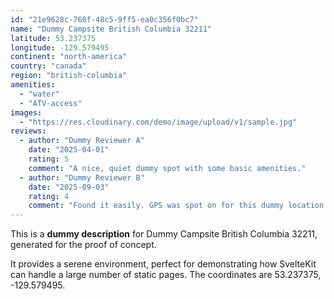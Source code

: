 ```yaml
---
id: "21e9628c-760f-48c5-9ff5-ea0c356f0bc7"
name: "Dummy Campsite British Columbia 32211"
latitude: 53.237375
longitude: -129.579495
continent: "north-america"
country: "canada"
region: "british-columbia"
amenities:
  - "water"
  - "ATV-access"
images:
  - "https://res.cloudinary.com/demo/image/upload/v1/sample.jpg"
reviews:
  - author: "Dummy Reviewer A"
    date: "2025-04-01"
    rating: 5
    comment: "A nice, quiet dummy spot with some basic amenities."
  - author: "Dummy Reviewer B"
    date: "2025-09-03"
    rating: 4
    comment: "Found it easily. GPS was spot on for this dummy location."
---
```


This is a **dummy description** for Dummy Campsite British Columbia 32211, generated for the proof of concept.

It provides a serene environment, perfect for demonstrating how SvelteKit can handle a large number of static pages. The coordinates are 53.237375, -129.579495.
